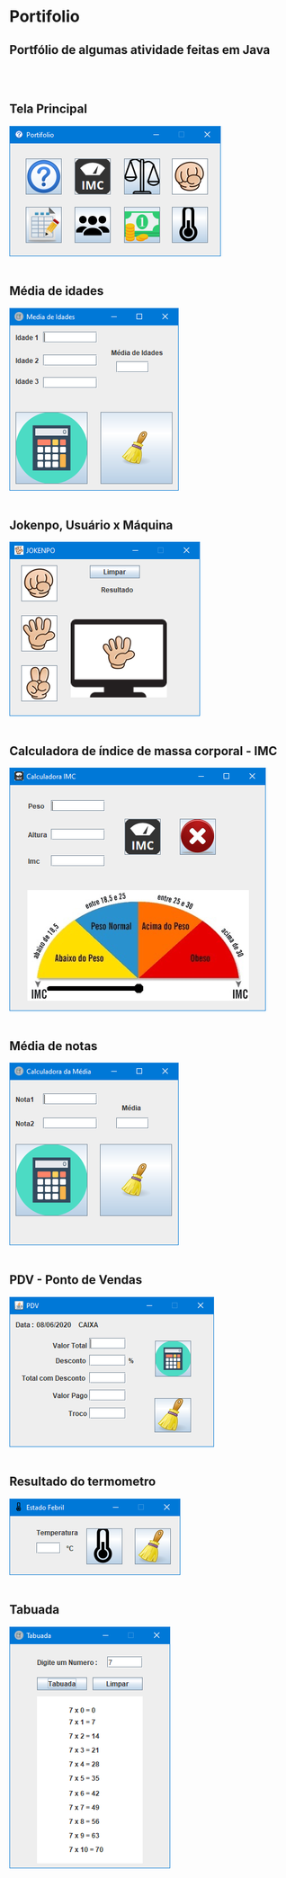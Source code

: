 # Portifolio
<h2>Portfólio de algumas atividade feitas em Java</h2>
<br>
<br>
<h2>Tela Principal</h2>
<img src= "imgs/01.PNG">
<br>
<br>
<h2>Média de idades</h2>
<img src= "imgs/idade.PNG">
<br>
<br>
<h2>Jokenpo, Usuário x Máquina</h2>
<img src= "imgs/jokenpo.PNG">
<br>
<br>
<h2>Calculadora de índice de massa corporal - IMC</h2>
<img src= "imgs/lmc.PNG">
<br>
<br>
<h2>Média de notas</h2>
<img src= "imgs/media.PNG">
<br>
<br>
<h2>PDV - Ponto de Vendas</h2>
<img src= "imgs/pdv.PNG">
<br>
<br>
<h2>Resultado do termometro</h2>
<img src= "imgs/resultado.PNG">
<br>
<br>
<h2>Tabuada</h2>
<img src= "imgs/tab.PNG">
<br>
<br>
